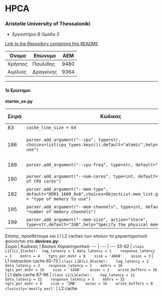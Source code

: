 # HPCA
### Aristotle University of Thessaloniki 
- *Εργαστήριο Β Ομάδα 3*

[Link to the Repository containing this README](https://github.com/pavlidic/HPCA/)

Όνομα | Επώνυμο | ΑΕΜ
--- | --- | ---
Χρήστος | Παυλίδης | 9480
Αιμίλιος | Δραγκίνης | 9364

---

#### 1ο Ερώτημα:
**starter_se.py**  

Σειρά | Κώδικας | Βασικό Χαρακτηριστικό
--- | --- | ---
83 | `cache_line_size = 64` | cache line size
186 | `parser.add_argument("--cpu", type=str, choices=list(cpu_types.keys()),default="atomic",help="CPU model to use")` | τύπος CPU (τον δίνουμε εμείς απο command line)
189 | `parser.add_argument("--cpu-freq", type=str, default="4GHz")` | συχνότητα λειτουργίας
190 | `parser.add_argument("--num-cores", type=int, default=1,help="Number of CPU cores")` | αριθμός πυρήνων
192 | `parser.add_argument("--mem-type", default="DDR3_1600_8x8",choices=ObjectList.mem_list.get_names(),help = "type of memory to use")` | τύπος μνήμης DRAM
195 | `parser.add_argument("--mem-channels", type=int, default=2,help = "number of memory channels")` | αριθμός καναλιών
199 | `parser.add_argument("--mem-size", action="store", type=str,default="2GB",help="Specify the physical memory size")` | μέγεθος μνήμης

Επίσης, προσθέτουμε και L1 L2 caches των οποίων τα χαρακτηριστικά φαίνονται στο **devices.py**:  
Σειρά | Κώδικας | Βασικό Χαρακτηριστικό
--- | --- | ---
55-62 | `class L1I(L1_ICache):  tag_latency = 1 data_latency = 1    response_latency = 1    mshrs = 4    tgts_per_mshr = 8    size = '48kB'    assoc = 3` | L1 instruction cache
65-73 | `class L1D(L1_DCache):    tag_latency = 2    data_latency = 2    response_latency = 1    mshrs = 16    tgts_per_mshr = 16    size = '32kB'    assoc = 2    write_buffers = 16` | L1 data cache
87-96 | `class L2(L2Cache):    tag_latency = 12    data_latency = 12    response_latency = 5    mshrs = 32    tgts_per_mshr = 8    size = '1MB'    assoc = 16    write_buffers = 8    clusivity='mostly_excl'` | L2 cache
